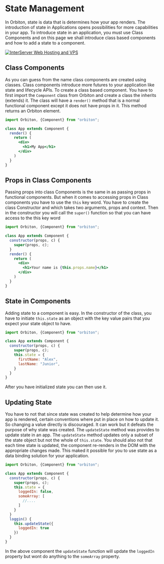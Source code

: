 # State Management

In Orbiton, state is data that is determines how your app renders. The introduction of state in Applications opens possibilities for more capabilities in your app. To introduce state in an application, you must use Class Components and on this page we shall introduce class based components and how to add a state to a component.

<a href="https://www.interserver.net/r/656116"><img src="https://www.interserver.net/logos/WH_728x90.gif.gif" alt="InterServer Web Hosting and VPS"></a>
## Class Components

As you can guess from the name class components are created using classes. Class components introduce more futures to your application like state and lifecycle APIs.
To create a class based component. You have to first import the `Component` class from Orbiton and create a class the inherits (extends) it. The class will have a `render()` method that is a normal functional component except it does not have props in it. This method returns an Orbiton element.

```jsx
import Orbiton, {Component} from "orbiton";

class App extends Component {
  render() {
    return (
      <div>
        <h1>My App</h1>
      </div>
    )
  }
}
```

## Props in Class Components

Passing props into class Components is the same in as passing props in functional components. But when it comes to accessing props in Class components you have to use the `this` key word.
You have to create the class Constructor and which takes two arguments, props and context. Then in the constructor you will call the `super()` function so that you can have access to the this key word

```jsx
import Orbiton, {Component} from "orbiton";

class App extends Component {
  constructor(props, c) {
    super(props, c);
  }
  render() {
    return (
      <div>
        <h1>Your name is {this.props.name}</h1>
      </div>
    )
  }
}
```

## State in Components

Adding state to a component is easy. In the constructor of the class, you have to initiate `this.state` as an object with the key value pairs that you expect your state object to have.

```jsx
import Orbiton, {Component} from "orbiton";

class App extends Component {
  constructor(props, c) {
    super(props, c);
    this.state = {
      firstName: "Alex",
      lastName: "Junior",
    }
  }
}
```

After you have initialized state you can then use it.

## Updating State

You have to not that since state was created to help determine how your app is rendered, certain conventions where put in place on how to update it. So changing a value directly is discouraged. It can work but it defeats the purpose of why state was created.
The `updateState` method was provides to update state in an app. The `updateState` method updates only a subset of the state object but not the whole of `this.state`. You should also not that each time state is updated, the component re-renders in the DOM with the appropriate changes made. This maked it possible for you to use state as a data binding solution for your application.

```jsx
import Orbiton, {Component} from "orbiton";

class App extends Component {
  constructor(props, c) {
    super(props, c);
    this.state = {
      loggedIn: false,
      someArray: [
        //....
      ]
    }
  }
  loggin() {
    this.updateState({
      loggedIn: true
    })
  }
}
```

In the above component the `updateState` function will update the `loggedIn` property but wont do anything to the `someArray` property.
